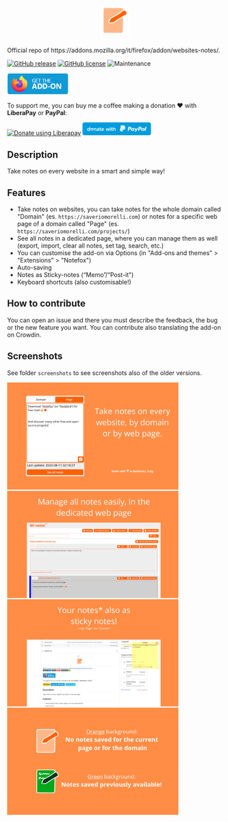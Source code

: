 <h1 align="center">
    <br>
    <img width="70" src="img/icon.svg" alt="Limite icon" />
    <br>
</h1>
Official repo of https://addons.mozilla.org/it/firefox/addon/websites-notes/.

[![GitHub release](https://img.shields.io/github/release/Sav22999/websites-notes.svg)](https://github.com/Sav22999/limite/releases/) [![GitHub license](https://img.shields.io/github/license/Sav22999/limite.svg)](https://github.com/Sav22999/limite/blob/master/LICENSE) ![Maintenance](https://img.shields.io/badge/Maintained%3F-yes-green.svg)

[<img src="img/firefoxAddons.png" height="50px">](https://addons.mozilla.org/it/firefox/addon/websites-notes/) 

To support me, you can buy me a coffee making a donation ❤️ with **LiberaPay** or **PayPal**:

<a href="https://liberapay.com/Sav22999/donate"><img alt="Donate using Liberapay" src="https://liberapay.com/assets/widgets/donate.svg"></a> [<img src="img/paypal.svg" width="160px"></img>](https://paypal.me/saveriomorelli)

## Description

Take notes on every website in a smart and simple way!

## Features

- Take notes on websites, you can take notes for the whole domain called "Domain" (es. `https://saveriomorelli.com`) or notes for a specific web page of a domain called "Page" (es. `https://saveriomorelli.com/projects/`)
- See all notes in a dedicated page, where you can manage them as well (export, import, clear all notes, set tag, search, etc.)
- You can customise the add-on via Options (in "Add-ons and themes" > "Extensions" > "Notefox")
- Auto-saving
- Notes as Sticky-notes (“Memo”/“Post-it")
- Keyboard shortcuts (also customisable!)

## How to contribute

You can open an issue and there you must describe the feedback, the bug or the new feature you want.
You can contribute also translating the add-on on Crowdin.

## Screenshots

See folder <code>screenshots</code> to see screenshots also of the older versions.

<img src="screenshots/3.0/1.png" width="400px"></img><img src="screenshots/3.0/2.png" width="400px"></img><img src="screenshots/3.0/3.png" width="400px"></img><img src="screenshots/3.0/4.png" width="400px"></img>

